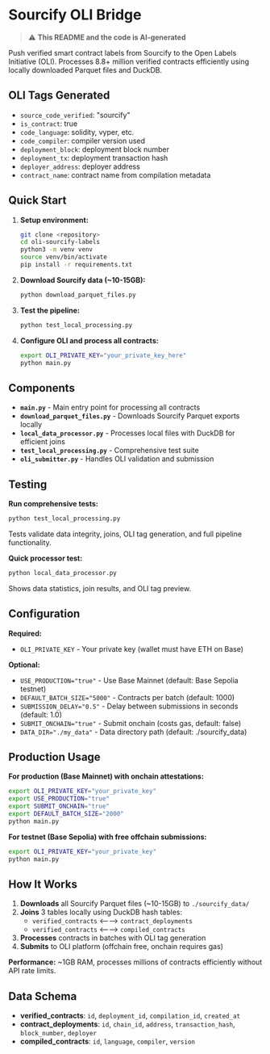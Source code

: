 # Sourcify OLI Bridge

> ⚠️ **This README and the code is AI-generated**

Push verified smart contract labels from Sourcify to the Open Labels Initiative (OLI). Processes 8.8+ million verified contracts efficiently using locally downloaded Parquet files and DuckDB.

## OLI Tags Generated

- `source_code_verified`: "sourcify"
- `is_contract`: true
- `code_language`: solidity, vyper, etc.
- `code_compiler`: compiler version used
- `deployment_block`: deployment block number
- `deployment_tx`: deployment transaction hash
- `deployer_address`: deployer address
- `contract_name`: contract name from compilation metadata

## Quick Start

1. **Setup environment:**

   ```bash
   git clone <repository>
   cd oli-sourcify-labels
   python3 -m venv venv
   source venv/bin/activate
   pip install -r requirements.txt
   ```

2. **Download Sourcify data (~10-15GB):**

   ```bash
   python download_parquet_files.py
   ```

3. **Test the pipeline:**

   ```bash
   python test_local_processing.py
   ```

4. **Configure OLI and process all contracts:**
   ```bash
   export OLI_PRIVATE_KEY="your_private_key_here"
   python main.py
   ```

## Components

- **`main.py`** - Main entry point for processing all contracts
- **`download_parquet_files.py`** - Downloads Sourcify Parquet exports locally
- **`local_data_processor.py`** - Processes local files with DuckDB for efficient joins
- **`test_local_processing.py`** - Comprehensive test suite
- **`oli_submitter.py`** - Handles OLI validation and submission

## Testing

**Run comprehensive tests:**
```bash
python test_local_processing.py
```
Tests validate data integrity, joins, OLI tag generation, and full pipeline functionality.

**Quick processor test:**
```bash
python local_data_processor.py  
```
Shows data statistics, join results, and OLI tag preview.

## Configuration

**Required:**
- `OLI_PRIVATE_KEY` - Your private key (wallet must have ETH on Base)

**Optional:**
- `USE_PRODUCTION="true"` - Use Base Mainnet (default: Base Sepolia testnet)
- `DEFAULT_BATCH_SIZE="5000"` - Contracts per batch (default: 1000)  
- `SUBMISSION_DELAY="0.5"` - Delay between submissions in seconds (default: 1.0)
- `SUBMIT_ONCHAIN="true"` - Submit onchain (costs gas, default: false)
- `DATA_DIR="./my_data"` - Data directory path (default: ./sourcify_data)

## Production Usage

**For production (Base Mainnet) with onchain attestations:**
```bash
export OLI_PRIVATE_KEY="your_private_key"
export USE_PRODUCTION="true"
export SUBMIT_ONCHAIN="true"
export DEFAULT_BATCH_SIZE="2000"
python main.py
```

**For testnet (Base Sepolia) with free offchain submissions:**
```bash
export OLI_PRIVATE_KEY="your_private_key"
python main.py
```

## How It Works

1. **Downloads** all Sourcify Parquet files (~10-15GB) to `./sourcify_data/`
2. **Joins** 3 tables locally using DuckDB hash tables:
   - `verified_contracts` ⟵⟶ `contract_deployments`
   - `verified_contracts` ⟵⟶ `compiled_contracts`
3. **Processes** contracts in batches with OLI tag generation
4. **Submits** to OLI platform (offchain free, onchain requires gas)

**Performance:** ~1GB RAM, processes millions of contracts efficiently without API rate limits.

## Data Schema

- **verified_contracts**: `id`, `deployment_id`, `compilation_id`, `created_at`
- **contract_deployments**: `id`, `chain_id`, `address`, `transaction_hash`, `block_number`, `deployer`
- **compiled_contracts**: `id`, `language`, `compiler`, `version`

